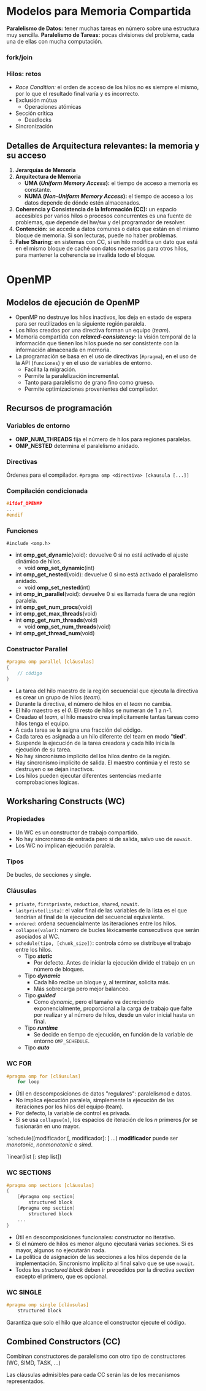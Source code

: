 # Modelos para Memoria Compartida
**Paralelismo de Datos:** tener muchas tareas en número sobre una estructura muy sencilla.
**Paralelismo de Tareas:** pocas divisiones del problema, cada una de ellas con mucha computación.

### fork/join

### Hilos: retos
- *Race Condition:* el orden de acceso de los hilos no es siempre el mismo, por lo que el resultado final varía y es incorrecto.
- Exclusión mútua
	- Operaciones atómicas
- Sección crítica
	- Deadlocks
- Sincronización

## Detalles de Arquitectura relevantes: la memoria y su acceso
1. **Jerarquías de Memoria**
2. **Arquitectura de Memoria**
	- **UMA (*Uniform Memory Access*):** el tiempo de acceso a memoria es constante.
	- **NUMA (*Non-Uniform Memory Access*):** el tiempo de acceso a los datos depende de dónde estén almacenados.
3. **Coherencia y Consistencia de la Información (CC):** un espacio accesibles por varios hilos o procesos concurrentes es una fuente de problemas, que depende del hw/sw y del programador de resolver.
4. **Contención:** se accede a datos comunes o datos que están en el mismo bloque de memoria. Si son lecturas, puede no haber problemas.
5. **False Sharing:** en sistemas con CC, si un hilo modifica un dato que está en el mismo bloque de caché con datos necesarios para otros hilos, para mantener la coherencia se invalida todo el bloque.

# OpenMP
## Modelos de ejecución de OpenMP
- OpenMP no destruye los hilos inactivos, los deja en estado de espera para ser reutilizados en la siguiente región paralela.
- Los hilos creados por una directiva forman un equipo (*team*).
- Memoria compartida con ***relaxed-consistency:*** la visión temporal de la información que tienen los hilos puede no ser consistente con la información almacenada en memoria.
- La programación se basa en el uso de directivas (`#pragma`), en el uso de la API (`funciones`) y en el uso de variables de entorno.
	- Facilita la migración.
	- Permite la paralelización incremental.
	- Tanto para paralelismo de grano fino como grueso.
	- Permite optimizaciones provenientes del compilador.

## Recursos de programación

### Variables de entorno
- **OMP_NUM_THREADS** fija el número de hilos para regiones paralelas.
- **OMP_NESTED** determina el paralelismo anidado.

### Directivas
Órdenes para el compilador.
`#pragma omp <directiva> [ckausula [...]]`

### Compilación condicionada
```c
#ifdef_OPENMP
...
#endif
```

### Funciones
`#include <omp.h>`

- int **omp_get_dynamic**(void): devuelve 0 si no está activado el ajuste dinámico de hilos.
	- void **omp_set_dynamic**(int)
- int **omp_get_nested**(void): devuelve 0 si no está activado el paralelismo anidado.
	- void **omp_set_nested**(int)
- int **omp_in_parallel**(void): devuelve 0 si es llamada fuera de una región paralela.
- int **omp_get_num_procs**(void)
- int **omp_get_max_threads**(void)
- int **omp_get_num_threads**(void)
	- void **omp_set_num_threads**(void)
- int **omp_get_thread_num**(void)

### Constructor Parallel
```c
#pragma omp parallel [cláusulas]
{
	// código
}
```

- La tarea del hilo maestro de la región secuencial que ejecuta la directiva es crear un grupo de hilos (*team*).
- Durante la directiva, el número de hilos en el *team* no cambia.
- El hilo maestro es el *0*. El resto de hilos se numeran de 1 a n-1.
- Creadao el *team*, el hilo maestro crea implícitamente tantas tareas como hilos tenga el equipo.
- A cada tarea se le asigna una fracción del código.
- Cada tarea es asignada a un hilo diferente del team en modo "**tied**".
- Suspende la ejecución de la tarea creadora y cada hilo inicia la ejecución de su tarea.
- No hay sincronismo implícito del los hilos dentro de la región.
- Hay sincronismo implícito de salida. El maestro continúa y el resto se destruyen o se dejan inactivos.
- Los hilos pueden ejecutar diferentes sentencias mediante comprobaciones lógicas.

## Worksharing Constructs (WC)
### Propiedades
- Un WC es un constructor de trabajo compartido.
- No hay sincronismo de entrada pero sí de salida, salvo uso de `nowait`.
- Los WC no implican ejecución paralela.

### Tipos
De bucles, de secciones y single.

### Cláusulas
- `private`, `firstprivate`, `reduction`, `shared`, `nowait`.
- `lastprivte(lista)`: el valor final de las variables de la lista es el que tendrían al final de la ejecución del secuencial equivalente.
- `ordered`: ordena secuencialmente las iteraciones entre los hilos.
- `collapse(valor)`: número de bucles léxicamente consecutivos que serán asociados al WC.
- `schedule(tipo, [chunk_size])`: controla cómo se distribuye el trabajo entre los hilos.
	- Tipo ***static***
		- Por defecto. Antes de iniciar la ejecución divide el trabajo en un número de bloques.
	- Tipo ***dynamic***
		- Cada hilo recibe un bloque y, al terminar, solicita más.
		- Más sobrecarga pero mejor balanceo.
	- Tipo ***guided***
		- Como *dynamic*, pero el tamaño va decreciendo exponencialmente, proporcional a la carga de trabajo que falte por realizar y al número de hilos, desde un valor inicial hasta un final.
	- Tipo ***runtime***
		- Se decide en tiempo de ejecución, en función de la variable de entorno `OMP_SCHEDULE`.
	- Tipo ***auto***

### WC FOR
```c
#pragma omp for [cláusulas]
	for loop
```
- Útil en descomposiciones de datos "regulares": paralelismod e datos.
- No implica ejecución paralela, simplemente la ejecución de las iteraciones por los hilos del equipo (team).
- Por defecto, la variable de control es privada.
- Si se usa `collapse(n)`, los espacios de iteración de los *n* primeros *for* se fusionarán en uno mayor.

`schedule([modificador [, modificador]: ] ...)
**modificador** puede ser *monotonic*, *nonmonotonic* o *simd*.

`linear(list [: step list])

### WC SECTIONS
```c
#pragma omp sections [cláusulas]
{
	[#pragma omp section]
		structured block
	[#pragma omp section]
		structured block
	...
}
```
- Útil en descomposiciones funcionales: constructor no iterativo.
- Si el número de hilos es menor alguno ejecutará varias seciones. Si es mayor, algunos no ejecutarán nada.
- La política de asignación de las secciones a los hilos depende de la implementación. Sincronismo implícito al final salvo que se use `nowait`.
- Todos los *structured block* deben ir precedidos por la directiva *section* excepto el primero, que es opcional.

### WC SINGLE
```c
#pragma omp single [cláusulas]
	structured block
```
Garantiza que solo el hilo que alcance el constructor ejecute el código.


## Combined Constructors (CC)
Combinan constructores de paralelismo con otro tipo de constructores (WC, SIMD, TASK, ...)

Las cláusulas admisibles para cada CC serán las de los mecanismos representados.
